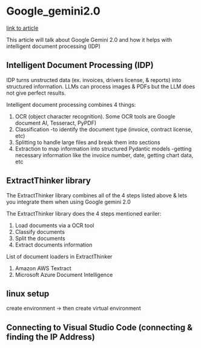 # Google_gemini2.0

[link to article](https://pub.towardsai.net/extract-any-document-with-gemini-2-0-document-intelligence-with-extractthinker-4eda6eed99e5)

This article will talk about Google Gemini 2.0 and how it helps with intelligent document processing (IDP)

## Intelligent Document Processing (IDP)

IDP turns unstructed data (ex. invoices, drivers license, & reports) into structured information. LLMs can process images & PDFs but the LLM does not give perfect results.

Intelligent document processing combines 4 things:

1. OCR (object character recognition). Some OCR tools are Google document AI, Tesseract, PyPDF)
2. Classification -to identify the document type (invoice, contract license, etc)
3. Splitting to handle large files and break them into sections
4. Extraction to map information into structured Pydantic models -getting necessary information like the invoice number, date, getting chart data, etc

## ExtractThinker library

The ExtractThinker library combines all of the 4 steps listed above & lets you integrate them when using Google gemini 2.0

The ExtractThinker library does the 4 steps mentioned eariler:

1. Load documents via a OCR tool
2. Classify documents
3. Split the documents
4. Extract documents information

List of document loaders in ExtractThinker 
1. Amazon AWS Textract
2. Microsoft Azure Document Intelligence 

## linux setup

create environment -> then create virtual environment 

## Connecting to Visual Studio Code (connecting & finding the IP Address)
